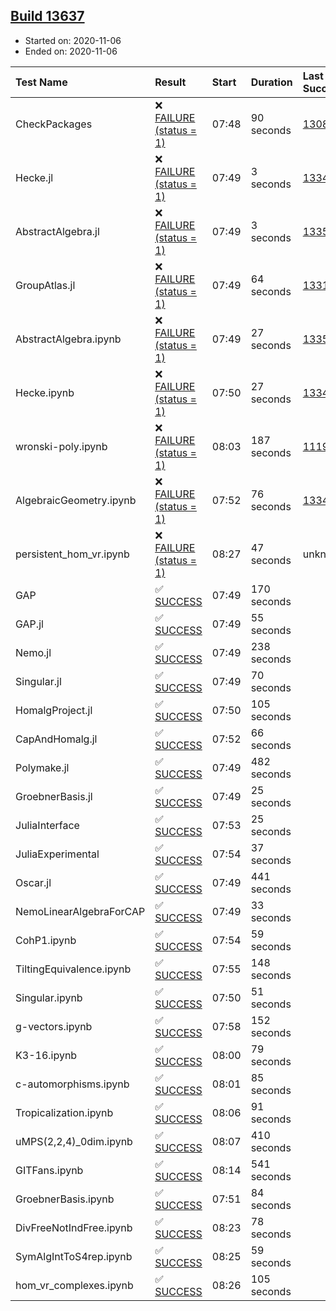 ## [Build 13637](https://oscarci.mathematik.uni-kl.de/job/oscar/13637/)

* Started on: 2020-11-06
* Ended on: 2020-11-06

| Test Name    | Result | Start | Duration | Last Success | First Failure |
|:-------------|:-------|:------|:---------|:-------------|:--------------|
| CheckPackages | ❌ [FAILURE (status = 1)](https://oscarci.mathematik.uni-kl.de/job/oscar/13637/artifact/logs/build-13637/CheckPackages.log) | 07:48 | 90 seconds | [13085](https://oscarci.mathematik.uni-kl.de/job/oscar/13085/) | [13086](https://oscarci.mathematik.uni-kl.de/job/oscar/13086/) |
| Hecke.jl | ❌ [FAILURE (status = 1)](https://oscarci.mathematik.uni-kl.de/job/oscar/13637/artifact/logs/build-13637/Hecke.jl.log) | 07:49 | 3 seconds | [13341](https://oscarci.mathematik.uni-kl.de/job/oscar/13341/) | [13342](https://oscarci.mathematik.uni-kl.de/job/oscar/13342/) |
| AbstractAlgebra.jl | ❌ [FAILURE (status = 1)](https://oscarci.mathematik.uni-kl.de/job/oscar/13637/artifact/logs/build-13637/AbstractAlgebra.jl.log) | 07:49 | 3 seconds | [13355](https://oscarci.mathematik.uni-kl.de/job/oscar/13355/) | [13356](https://oscarci.mathematik.uni-kl.de/job/oscar/13356/) |
| GroupAtlas.jl | ❌ [FAILURE (status = 1)](https://oscarci.mathematik.uni-kl.de/job/oscar/13637/artifact/logs/build-13637/GroupAtlas.jl.log) | 07:49 | 64 seconds | [13311](https://oscarci.mathematik.uni-kl.de/job/oscar/13311/) | [13312](https://oscarci.mathematik.uni-kl.de/job/oscar/13312/) |
| AbstractAlgebra.ipynb | ❌ [FAILURE (status = 1)](https://oscarci.mathematik.uni-kl.de/job/oscar/13637/artifact/logs/build-13637/AbstractAlgebra.ipynb.log) | 07:49 | 27 seconds | [13355](https://oscarci.mathematik.uni-kl.de/job/oscar/13355/) | [13356](https://oscarci.mathematik.uni-kl.de/job/oscar/13356/) |
| Hecke.ipynb | ❌ [FAILURE (status = 1)](https://oscarci.mathematik.uni-kl.de/job/oscar/13637/artifact/logs/build-13637/Hecke.ipynb.log) | 07:50 | 27 seconds | [13341](https://oscarci.mathematik.uni-kl.de/job/oscar/13341/) | [13342](https://oscarci.mathematik.uni-kl.de/job/oscar/13342/) |
| wronski-poly.ipynb | ❌ [FAILURE (status = 1)](https://oscarci.mathematik.uni-kl.de/job/oscar/13637/artifact/logs/build-13637/wronski-poly.ipynb.log) | 08:03 | 187 seconds | [11192](https://oscarci.mathematik.uni-kl.de/job/oscar/11192/) | [11193](https://oscarci.mathematik.uni-kl.de/job/oscar/11193/) |
| AlgebraicGeometry.ipynb | ❌ [FAILURE (status = 1)](https://oscarci.mathematik.uni-kl.de/job/oscar/13637/artifact/logs/build-13637/AlgebraicGeometry.ipynb.log) | 07:52 | 76 seconds | [13341](https://oscarci.mathematik.uni-kl.de/job/oscar/13341/) | [13342](https://oscarci.mathematik.uni-kl.de/job/oscar/13342/) |
| persistent_hom_vr.ipynb | ❌ [FAILURE (status = 1)](https://oscarci.mathematik.uni-kl.de/job/oscar/13637/artifact/logs/build-13637/persistent_hom_vr.ipynb.log) | 08:27 | 47 seconds | unknown | unknown |
| GAP | ✅ [SUCCESS](https://oscarci.mathematik.uni-kl.de/job/oscar/13637/artifact/logs/build-13637/GAP.log) | 07:49 | 170 seconds |  |  |
| GAP.jl | ✅ [SUCCESS](https://oscarci.mathematik.uni-kl.de/job/oscar/13637/artifact/logs/build-13637/GAP.jl.log) | 07:49 | 55 seconds |  |  |
| Nemo.jl | ✅ [SUCCESS](https://oscarci.mathematik.uni-kl.de/job/oscar/13637/artifact/logs/build-13637/Nemo.jl.log) | 07:49 | 238 seconds |  |  |
| Singular.jl | ✅ [SUCCESS](https://oscarci.mathematik.uni-kl.de/job/oscar/13637/artifact/logs/build-13637/Singular.jl.log) | 07:49 | 70 seconds |  |  |
| HomalgProject.jl | ✅ [SUCCESS](https://oscarci.mathematik.uni-kl.de/job/oscar/13637/artifact/logs/build-13637/HomalgProject.jl.log) | 07:50 | 105 seconds |  |  |
| CapAndHomalg.jl | ✅ [SUCCESS](https://oscarci.mathematik.uni-kl.de/job/oscar/13637/artifact/logs/build-13637/CapAndHomalg.jl.log) | 07:52 | 66 seconds |  |  |
| Polymake.jl | ✅ [SUCCESS](https://oscarci.mathematik.uni-kl.de/job/oscar/13637/artifact/logs/build-13637/Polymake.jl.log) | 07:49 | 482 seconds |  |  |
| GroebnerBasis.jl | ✅ [SUCCESS](https://oscarci.mathematik.uni-kl.de/job/oscar/13637/artifact/logs/build-13637/GroebnerBasis.jl.log) | 07:49 | 25 seconds |  |  |
| JuliaInterface | ✅ [SUCCESS](https://oscarci.mathematik.uni-kl.de/job/oscar/13637/artifact/logs/build-13637/JuliaInterface.log) | 07:53 | 25 seconds |  |  |
| JuliaExperimental | ✅ [SUCCESS](https://oscarci.mathematik.uni-kl.de/job/oscar/13637/artifact/logs/build-13637/JuliaExperimental.log) | 07:54 | 37 seconds |  |  |
| Oscar.jl | ✅ [SUCCESS](https://oscarci.mathematik.uni-kl.de/job/oscar/13637/artifact/logs/build-13637/Oscar.jl.log) | 07:49 | 441 seconds |  |  |
| NemoLinearAlgebraForCAP | ✅ [SUCCESS](https://oscarci.mathematik.uni-kl.de/job/oscar/13637/artifact/logs/build-13637/NemoLinearAlgebraForCAP.log) | 07:49 | 33 seconds |  |  |
| CohP1.ipynb | ✅ [SUCCESS](https://oscarci.mathematik.uni-kl.de/job/oscar/13637/artifact/logs/build-13637/CohP1.ipynb.log) | 07:54 | 59 seconds |  |  |
| TiltingEquivalence.ipynb | ✅ [SUCCESS](https://oscarci.mathematik.uni-kl.de/job/oscar/13637/artifact/logs/build-13637/TiltingEquivalence.ipynb.log) | 07:55 | 148 seconds |  |  |
| Singular.ipynb | ✅ [SUCCESS](https://oscarci.mathematik.uni-kl.de/job/oscar/13637/artifact/logs/build-13637/Singular.ipynb.log) | 07:50 | 51 seconds |  |  |
| g-vectors.ipynb | ✅ [SUCCESS](https://oscarci.mathematik.uni-kl.de/job/oscar/13637/artifact/logs/build-13637/g-vectors.ipynb.log) | 07:58 | 152 seconds |  |  |
| K3-16.ipynb | ✅ [SUCCESS](https://oscarci.mathematik.uni-kl.de/job/oscar/13637/artifact/logs/build-13637/K3-16.ipynb.log) | 08:00 | 79 seconds |  |  |
| c-automorphisms.ipynb | ✅ [SUCCESS](https://oscarci.mathematik.uni-kl.de/job/oscar/13637/artifact/logs/build-13637/c-automorphisms.ipynb.log) | 08:01 | 85 seconds |  |  |
| Tropicalization.ipynb | ✅ [SUCCESS](https://oscarci.mathematik.uni-kl.de/job/oscar/13637/artifact/logs/build-13637/Tropicalization.ipynb.log) | 08:06 | 91 seconds |  |  |
| uMPS(2,2,4)_0dim.ipynb | ✅ [SUCCESS](https://oscarci.mathematik.uni-kl.de/job/oscar/13637/artifact/logs/build-13637/uMPS-2-2-4-_0dim.ipynb.log) | 08:07 | 410 seconds |  |  |
| GITFans.ipynb | ✅ [SUCCESS](https://oscarci.mathematik.uni-kl.de/job/oscar/13637/artifact/logs/build-13637/GITFans.ipynb.log) | 08:14 | 541 seconds |  |  |
| GroebnerBasis.ipynb | ✅ [SUCCESS](https://oscarci.mathematik.uni-kl.de/job/oscar/13637/artifact/logs/build-13637/GroebnerBasis.ipynb.log) | 07:51 | 84 seconds |  |  |
| DivFreeNotIndFree.ipynb | ✅ [SUCCESS](https://oscarci.mathematik.uni-kl.de/job/oscar/13637/artifact/logs/build-13637/DivFreeNotIndFree.ipynb.log) | 08:23 | 78 seconds |  |  |
| SymAlgIntToS4rep.ipynb | ✅ [SUCCESS](https://oscarci.mathematik.uni-kl.de/job/oscar/13637/artifact/logs/build-13637/SymAlgIntToS4rep.ipynb.log) | 08:25 | 59 seconds |  |  |
| hom_vr_complexes.ipynb | ✅ [SUCCESS](https://oscarci.mathematik.uni-kl.de/job/oscar/13637/artifact/logs/build-13637/hom_vr_complexes.ipynb.log) | 08:26 | 105 seconds |  |  |

